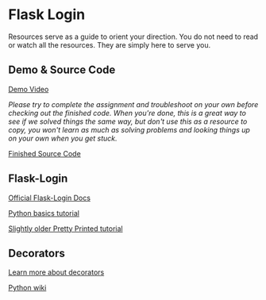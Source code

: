 # Flask Login

Resources serve as a guide to orient your direction.
You do not need to read or watch all the resources.
They are simply here to serve you.

## Demo & Source Code

[Demo Video](https://drive.google.com/file/d/15vMerJlsldcgcQ1iiPKLJNf7uj43SOmk/view?usp=sharing)

*Please try to complete the assignment and troubleshoot on your own before checking out the finished code. When you're done, this is a great way to see if we solved things the same way, but don't use this as a resource to copy, you won't learn as much as solving problems and looking things up on your own when you get stuck.*

[Finished Source Code](https://github.com/sidneyarcidiacono/week-5-event-app)

## Flask-Login

[Official Flask-Login Docs](https://flask-login.readthedocs.io/en/latest/)

[Python basics tutorial](https://pythonbasics.org/flask-login/)

[Slightly older Pretty Printed tutorial](https://www.youtube.com/watch?v=2dEM-s3mRLE)

## Decorators

[Learn more about decorators](https://www.programiz.com/python-programming/decorator)

[Python wiki](https://wiki.python.org/moin/PythonDecorators)
